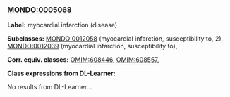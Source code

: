 
### [MONDO:0005068](http://purl.obolibrary.org/obo/MONDO_0005068)
**Label:** myocardial infarction (disease)

**Subclasses:** [MONDO:0012058](http://purl.obolibrary.org/obo/MONDO_0012058) (myocardial infarction, susceptibility to, 2), [MONDO:0012039](http://purl.obolibrary.org/obo/MONDO_0012039) (myocardial infarction, susceptibility to), 

**Corr. equiv. classes:** [OMIM:608446](http://purl.obolibrary.org/obo/OMIM_608446), [OMIM:608557](http://purl.obolibrary.org/obo/OMIM_608557), 

**Class expressions from DL-Learner:**

No results from DL-Learner...



